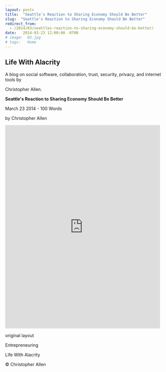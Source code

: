 ```yaml
---
layout: posts
title:  "Seattle's Reaction to Sharing Economy Should Be Better"
slug:  "Seattle's Reaction to Sharing Economy Should Be Better"
redirect_from:
  - /2014/03/seattles-reaction-to-sharing-economy-should-be-better/
date:   2014-03-23 12:00:00 -0700
# image:  02.jpg
# tags:   Home
---
```



## Life With Alacrity

A blog on social software, collaboration, trust, security, privacy, and internet tools by 

Christopher Allen.

**Seattle's Reaction to Sharing Economy Should Be Better**

March 23 2014 - 100 Words

by Christopher Allen

<iframe src="https://www.facebook.com/plugins/post.php?href=https%3A%2F%2Fwww.facebook.com%2FChristopherRayAllen%2Fposts%2F10152306752635540&show_text=true&width=500" width="500" height="654" style="border:none;overflow:hidden" scrolling="no" frameborder="0" allowfullscreen="true" allow="autoplay; clipboard-write; encrypted-media; picture-in-picture; web-share"></iframe>


original layout

Entrepreneuring

Life With Alacrity

© Christopher Allen